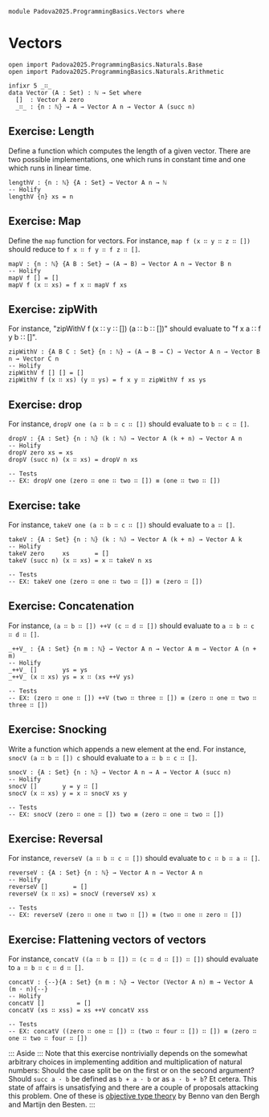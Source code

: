```
module Padova2025.ProgrammingBasics.Vectors where
```

# Vectors

```
open import Padova2025.ProgrammingBasics.Naturals.Base
open import Padova2025.ProgrammingBasics.Naturals.Arithmetic
```

```
infixr 5 _∷_
data Vector (A : Set) : ℕ → Set where
  []  : Vector A zero
  _∷_ : {n : ℕ} → A → Vector A n → Vector A (succ n)
```


## Exercise: Length

Define a function which computes the length of a given vector.
There are two possible implementations, one which runs in constant time
and one which runs in linear time.

```
lengthV : {n : ℕ} {A : Set} → Vector A n → ℕ
-- Holify
lengthV {n} xs = n
```


## Exercise: Map

Define the `map` function for vectors.
For instance, `map f (x ∷ y ∷ z ∷ [])` should reduce to `f x ∷ f y ∷ f z ∷ []`.

```
mapV : {n : ℕ} {A B : Set} → (A → B) → Vector A n → Vector B n
-- Holify
mapV f [] = []
mapV f (x ∷ xs) = f x ∷ mapV f xs
```


## Exercise: zipWith

For instance, "zipWithV f (x ∷ y ∷ []) (a ∷ b ∷ [])" should evaluate to "f x a ∷ f y b ∷ []".

```
zipWithV : {A B C : Set} {n : ℕ} → (A → B → C) → Vector A n → Vector B n → Vector C n
-- Holify
zipWithV f [] [] = []
zipWithV f (x ∷ xs) (y ∷ ys) = f x y ∷ zipWithV f xs ys
```


## Exercise: drop

For instance, `dropV one (a ∷ b ∷ c ∷ [])` should evaluate to `b ∷ c ∷ []`.

```
dropV : {A : Set} {n : ℕ} (k : ℕ) → Vector A (k + n) → Vector A n
-- Holify
dropV zero xs = xs
dropV (succ n) (x ∷ xs) = dropV n xs

-- Tests
-- EX: dropV one (zero ∷ one ∷ two ∷ []) ≡ (one ∷ two ∷ [])
```


## Exercise: take

For instance, `takeV one (a ∷ b ∷ c ∷ [])` should evaluate to `a ∷ []`.

```
takeV : {A : Set} {n : ℕ} (k : ℕ) → Vector A (k + n) → Vector A k
-- Holify
takeV zero     xs       = []
takeV (succ n) (x ∷ xs) = x ∷ takeV n xs

-- Tests
-- EX: takeV one (zero ∷ one ∷ two ∷ []) ≡ (zero ∷ [])
```


## Exercise: Concatenation

For instance, `(a ∷ b ∷ []) ++V (c ∷ d ∷ [])` should evaluate to `a ∷ b ∷ c ∷ d ∷ []`.

```
_++V_ : {A : Set} {n m : ℕ} → Vector A n → Vector A m → Vector A (n + m)
-- Holify
_++V_ []       ys = ys
_++V_ (x ∷ xs) ys = x ∷ (xs ++V ys)

-- Tests
-- EX: (zero ∷ one ∷ []) ++V (two ∷ three ∷ []) ≡ (zero ∷ one ∷ two ∷ three ∷ [])
```


## Exercise: Snocking

Write a function which appends a new element at the end.
For instance, `snocV (a ∷ b ∷ []) c` should evaluate to `a ∷ b ∷ c ∷ []`.

```
snocV : {A : Set} {n : ℕ} → Vector A n → A → Vector A (succ n)
-- Holify
snocV []       y = y ∷ []
snocV (x ∷ xs) y = x ∷ snocV xs y

-- Tests
-- EX: snocV (zero ∷ one ∷ []) two ≡ (zero ∷ one ∷ two ∷ [])
```


## Exercise: Reversal

For instance, `reverseV (a ∷ b ∷ c ∷ [])` should evaluate to `c ∷ b ∷ a ∷ []`.

```
reverseV : {A : Set} {n : ℕ} → Vector A n → Vector A n
-- Holify
reverseV []       = []
reverseV (x ∷ xs) = snocV (reverseV xs) x

-- Tests
-- EX: reverseV (zero ∷ one ∷ two ∷ []) ≡ (two ∷ one ∷ zero ∷ [])
```


## Exercise: Flattening vectors of vectors

For instance, `concatV ((a ∷ b ∷ []) ∷ (c ∷ d ∷ []) ∷ [])` should evaluate
to `a ∷ b ∷ c ∷ d ∷ []`.

```
concatV : {--}{A : Set} {n m : ℕ} → Vector (Vector A n) m → Vector A (m · n){--}
-- Holify
concatV []         = []
concatV (xs ∷ xss) = xs ++V concatV xss

-- Tests
-- EX: concatV ((zero ∷ one ∷ []) ∷ (two ∷ four ∷ []) ∷ []) ≡ (zero ∷ one ∷ two ∷ four ∷ [])
```

::: Aside :::
Note that this exercise nontrivially depends on the somewhat arbitrary choices
in implementing addition and multiplication of natural numbers: Should the case
split be on the first or on the second argument? Should `succ a · b` be defined
as `b + a · b` or as `a · b + b`? Et cetera. This state of affairs is
unsatisfying and there are a couple of proposals attacking this problem. One of
these is [objective type theory](https://arxiv.org/abs/2102.00905) by Benno van
den Bergh and Martijn den Besten.
:::
